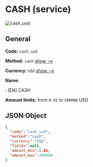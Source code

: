 
# CASH (service) 
![cash_usd](https://static.openfintech.io/payout_methods/cash_usd/logo.svg?w=400&c=v0.59.26#w24)  

## General 
 
**Code:** `cash_usd` 
 
**Method:** `cash` [show -->](/payout-methods/cash/) 
 
**Currency:** `USD` [show -->](/currencies/USD/) 
 
**Name:** 
 
:	[EN] CASH 
 
**Amount limits:** from `0.01` to `100000` USD 

## JSON Object 

```json
{
  "code":"cash_usd",
  "method":"cash",
  "currency":"USD",
  "fields":null,
  "amount_min":0.01,
  "amount_max":100000
}
```  
